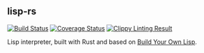 lisp-rs
-------
[![Build Status](https://travis-ci.org/jzhu98/lisp-rs.svg?branch=feature%2Fatom)](https://travis-ci.org/jzhu98/lisp-rs)
[![Coverage Status](https://coveralls.io/repos/github/jzhu98/lisp-rs/badge.svg?branch=feature%2Fatom)](https://coveralls.io/github/jzhu98/lisp-rs?branch=feature%2Fatom)
[![Clippy Linting Result](https://clippy.bashy.io/github/jzhu98/lisp-rs/feature/atom/badge.svg)](https://clippy.bashy.io/github/jzhu98/lisp-rs/feature/atom/log)

Lisp interpreter, built with Rust and based on [Build Your Own Lisp](buildyourownlisp.com).
